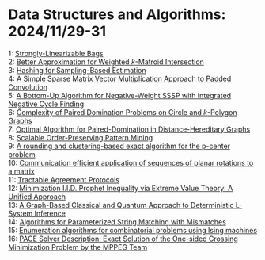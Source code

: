 # Data Structures and Algorithms: 2024/11/29-31  
1: [Strongly-Linearizable Bags](https://doi.org/10.48550/arXiv.2411.19365)  
2: [Better Approximation for Weighted $k$-Matroid Intersection](https://doi.org/10.48550/arXiv.2411.19366)  
3: [Hashing for Sampling-Based Estimation](https://doi.org/10.48550/arXiv.2411.19394)  
4: [A Simple Sparse Matrix Vector Multiplication Approach to Padded  Convolution](https://doi.org/10.48550/arXiv.2411.19419)  
5: [A Bottom-Up Algorithm for Negative-Weight SSSP with Integrated Negative  Cycle Finding](https://doi.org/10.48550/arXiv.2411.19449)  
6: [Complexity of Paired Domination Problems on Circle and $k$-Polygon  Graphs](https://doi.org/10.48550/arXiv.2411.19473)  
7: [Optimal Algorithm for Paired-Domination in Distance-Hereditary Graphs](https://doi.org/10.48550/arXiv.2411.19476)  
8: [Scalable Order-Preserving Pattern Mining](https://doi.org/10.48550/arXiv.2411.19511)  
9: [A rounding and clustering-based exact algorithm for the p-center problem](https://doi.org/10.48550/arXiv.2411.19724)  
10: [Communication efficient application of sequences of planar rotations to  a matrix](https://doi.org/10.48550/arXiv.2412.01852)  
11: [Tractable Agreement Protocols](https://doi.org/10.48550/arXiv.2411.19791)  
12: [Minimization I.I.D. Prophet Inequality via Extreme Value Theory: A  Unified Approach](https://doi.org/10.48550/arXiv.2411.19851)  
13: [A Graph-Based Classical and Quantum Approach to Deterministic L-System Inference](https://doi.org/10.48550/arXiv.2411.19906)  
14: [Algorithms for Parameterized String Matching with Mismatches](https://doi.org/10.48550/arXiv.2412.00222)  
15: [Enumeration algorithms for combinatorial problems using Ising machines](https://doi.org/10.48550/arXiv.2412.00284)  
16: [PACE Solver Description: Exact Solution of the One-sided Crossing  Minimization Problem by the MPPEG Team](https://doi.org/10.48550/arXiv.2412.00292)  
